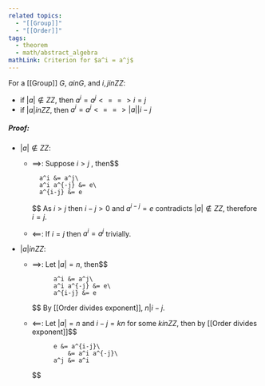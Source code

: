 ```yaml
---
related topics:
  - "[[Group]]"
  - "[[Order]]"
tags:
  - theorem
  - math/abstract_algebra
mathLink: Criterion for $a^i = a^j$
---
```

For a [[Group]] $G$, $a in G$, and $i,j in  ZZ$:
- if $|a|\notin  ZZ$, then $a^i = a^j  <==> i=j$ 
- if $|a|  in  ZZ$, then $a^i=a^j  <==> |a| \bigg| i-j$
##### Proof:
- $|a| \notin  ZZ$:
	- $\implies$:
		Suppose $i > j$ , then$$
		
			a^i &= a^j\
			a^i a^{-j} &= e\
			a^{i-j} &= e
		$$
		As $i>j$ then $i-j>0$ and $a^{i-j}=e$ contradicts $|a| \notin  ZZ$, therefore $i=j$.
	- $\impliedby$:
		If $i=j$ then $a^i = a^j$ trivially.
- $|a|  in  ZZ$:
	- $\implies$:
		Let $|a| = n$, then$$
			
				a^i &= a^j\
				a^i a^{-j} &= e\
				a^{i-j} &= e
			
		$$
		By [[Order divides exponent]], $n|i-j$.
	- $\impliedby$:
		Let $|a| = n$ and $i-j = kn$ for some $k in  ZZ$, then by [[Order divides exponent]]$$
			
				e &= a^{i-j}\
					&= a^i a^{-j}\
				a^j &= a^i
			
		$$